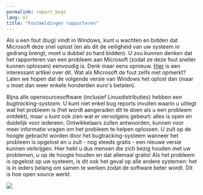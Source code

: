 ```yaml
---
permalink: report_bugs
lang: nl
title: "Foutmeldingen rapporteren"
---
```


Als u een fout (bug) vindt in Windows, kunt u wachten en bidden dat 
Microsoft deze snel oplost (en als dit de veiligheid van uw systeem in
gedrang brengt, moet u dubbel zo hard bidden). U zou kunnen denken
dat het rapporteren van een probleem aan Microsoft (zodat ze deze fout
sneller kunnen oplossen) eenvoudig is. Denk maar eens opnieuw. <a 
href="http://www.oreillynet.com/mac/blog/2002/06/mission_impossible_submitting.html">Hier</a> 
is een interessant artikel over dit. Wat als Microsoft de fout zelfs niet opmerkt? Laten we hopen
dat de volgende versie van Windows het oplost dan (maar u moet dan weer enkele honderden euro's
betalen).

Bijna alle opensourcesoftware (inclusief Linuxdistributies) hebben 
een <i>bugtracking-systeem</i>. U kunt niet enkel bug reports invullen
waarin u uitlegt wat het probleem is (het wordt aangeraden dit te doen
als u een probleem ontdekt), maar u kunt ook zien wat er vervolgens
gebeurt: alles is open en duidelijk voor iedereen. Ontwikkelaars zullen
antwoorden, kunnen voor meer informatie vragen om het probleem te helpen
oplossen. U zult op de hoogte gebracht worden door het bugtracking-systeem
wanneer het probleem is opgelost en u zult - nog steeds gratis - een
nieuwe versie kunnen verkrijgen. Hier hebt u dus mensen die zich bezig
houden met uw problemen, u op de hoogte houden en dat allemaal gratis!
Als het probleem is opgelost op uw systeem, is dit ook het geval op alle
andere systemen: het is in ieders belang om samen te werken zodat de
software beter wordt. Dit is hoe open source werkt.

<img src="Images/report_bugs_thumb.png" />




